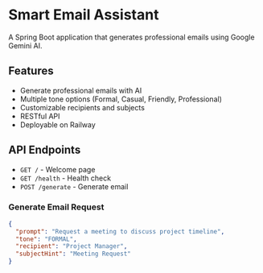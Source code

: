 # Smart Email Assistant

A Spring Boot application that generates professional emails using Google Gemini AI.

## Features

- Generate professional emails with AI
- Multiple tone options (Formal, Casual, Friendly, Professional)
- Customizable recipients and subjects
- RESTful API
- Deployable on Railway

## API Endpoints

- `GET /` - Welcome page
- `GET /health` - Health check
- `POST /generate` - Generate email

### Generate Email Request

```json
{
  "prompt": "Request a meeting to discuss project timeline",
  "tone": "FORMAL",
  "recipient": "Project Manager",
  "subjectHint": "Meeting Request"
}
